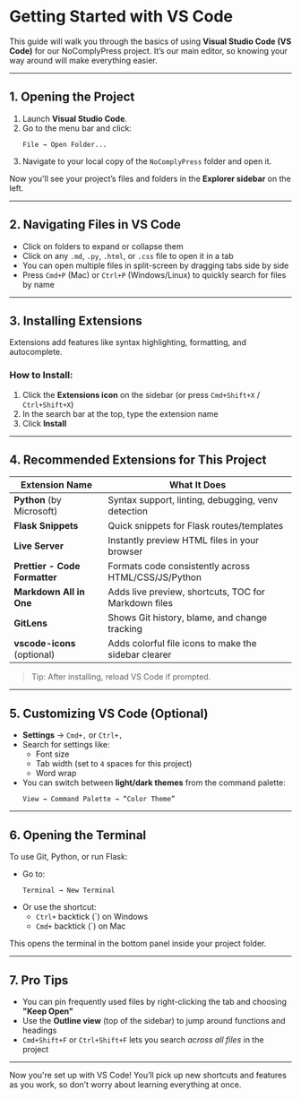 # Getting Started with VS Code

This guide will walk you through the basics of using **Visual Studio Code (VS Code)** for our NoComplyPress project. It’s our main editor, so knowing your way around will make everything easier.

---

## 1. Opening the Project

1. Launch **Visual Studio Code**.
2. Go to the menu bar and click:
   ```
   File → Open Folder...
   ```
3. Navigate to your local copy of the `NoComplyPress` folder and open it.

Now you'll see your project’s files and folders in the **Explorer sidebar** on the left.

---

## 2. Navigating Files in VS Code

- Click on folders to expand or collapse them
- Click on any `.md`, `.py`, `.html`, or `.css` file to open it in a tab
- You can open multiple files in split-screen by dragging tabs side by side
- Press `Cmd+P` (Mac) or `Ctrl+P` (Windows/Linux) to quickly search for files by name

---

## 3. Installing Extensions

Extensions add features like syntax highlighting, formatting, and autocomplete.

### How to Install:

1. Click the **Extensions icon** on the sidebar (or press `Cmd+Shift+X` / `Ctrl+Shift+X`)
2. In the search bar at the top, type the extension name
3. Click **Install**

---

## 4. Recommended Extensions for This Project

| Extension Name            | What It Does                                          |
|---------------------------|--------------------------------------------------------|
| **Python** (by Microsoft) | Syntax support, linting, debugging, venv detection     |
| **Flask Snippets**        | Quick snippets for Flask routes/templates              |
| **Live Server**           | Instantly preview HTML files in your browser           |
| **Prettier - Code Formatter** | Formats code consistently across HTML/CSS/JS/Python |
| **Markdown All in One**  | Adds live preview, shortcuts, TOC for Markdown files   |
| **GitLens**               | Shows Git history, blame, and change tracking          |
| **vscode-icons** (optional) | Adds colorful file icons to make the sidebar clearer |

> Tip: After installing, reload VS Code if prompted.

---

## 5. Customizing VS Code (Optional)

- **Settings** → `Cmd+,` or `Ctrl+,`
- Search for settings like:
  - Font size
  - Tab width (set to `4` spaces for this project)
  - Word wrap
- You can switch between **light/dark themes** from the command palette:
  ```
  View → Command Palette → “Color Theme”
  ```

---

## 6. Opening the Terminal

To use Git, Python, or run Flask:

- Go to:
  ```
  Terminal → New Terminal
  ```
- Or use the shortcut:
  - `Ctrl+` backtick (\`) on Windows
  - `Cmd+` backtick (\`) on Mac

This opens the terminal in the bottom panel inside your project folder.

---

## 7. Pro Tips

- You can pin frequently used files by right-clicking the tab and choosing **"Keep Open"**
- Use the **Outline view** (top of the sidebar) to jump around functions and headings
- `Cmd+Shift+F` or `Ctrl+Shift+F` lets you search *across all files* in the project

---

Now you're set up with VS Code! You’ll pick up new shortcuts and features as you work, so don’t worry about learning everything at once.
